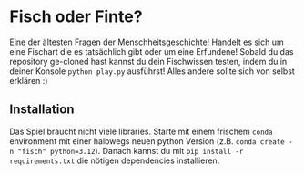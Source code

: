 # Fisch oder Finte?

Eine der ältesten Fragen der Menschheitsgeschichte! Handelt es sich um eine Fischart die es tatsächlich gibt oder um eine Erfundene!
Sobald du das repository ge-cloned hast kannst du dein Fischwissen testen, indem du in deiner Konsole `python play.py` ausführst! Alles andere sollte sich von selbst erklären :)

## Installation
Das Spiel braucht nicht viele libraries. Starte mit einem frischem `conda` environment mit einer halbwegs neuen python Version (z.B. `conda create -n "fisch" python=3.12`). Danach kannst du mit `pip install -r requirements.txt` die nötigen dependencies installieren. 